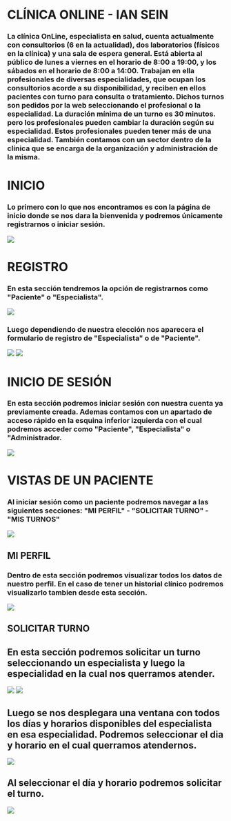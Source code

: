 # CLÍNICA ONLINE - IAN SEIN

### La clínica OnLine, especialista en salud, cuenta actualmente con consultorios (6 en la actualidad), dos laboratorios (físicos en la clínica) y una sala de espera general. Está abierta al público de lunes a viernes en el horario de 8:00 a 19:00, y los sábados en el horario de 8:00 a 14:00. Trabajan en ella profesionales de diversas especialidades, que ocupan los consultorios acorde a su disponibilidad, y reciben en ellos pacientes con turno para consulta o tratamiento. Dichos turnos son pedidos por la web seleccionando el profesional o la especialidad. La duración mínima de un turno es 30 minutos. pero los profesionales pueden cambiar la duración según su especialidad. Estos profesionales pueden tener más de una especialidad. También contamos con un sector dentro de la clínica que se encarga de la organización y administración de la misma.

# INICIO
### Lo primero con lo que nos encontramos es con la página de inicio donde se nos dara la bienvenida y podremos únicamente registrarnos o iniciar sesión.
![](README/home.png)

# REGISTRO

### En esta sección tendremos la opción de registrarnos como "Paciente" o "Especialista".
![](README/registro.png)

### Luego dependiendo de nuestra elección nos aparecera el formulario de registro de "Especialista" o de "Paciente".
![](README/registropaciente.png)
![](README/registroespecialista.png)

# INICIO DE SESIÓN

### En esta sección podremos iniciar sesión con nuestra cuenta ya previamente creada. Ademas contamos con un apartado de acceso rápido en la esquina inferior izquierda con el cual podremos acceder como "Paciente", "Especialista" o "Administrador.
![](README/login.png)

# VISTAS DE UN PACIENTE
### Al iniciar sesión como un paciente podremos navegar a las siguientes secciones: "MI PERFIL" - "SOLICITAR TURNO" - "MIS TURNOS"
![](README/iniciopaciente.png)

## MI PERFIL
### Dentro de esta sección podremos visualizar todos los datos de nuestro perfil. En el caso de tener un historial clínico podremos visualizarlo tambien desde esta sección.
![](README/miperfilpaciente.png)

## SOLICITAR TURNO
## En esta sección podremos solicitar un turno seleccionando un especialista y luego la especialidad en la cual nos querramos atender.
![](README/solicitarturno1.png)
![](README/solicitarturno2.png)

## Luego se nos desplegara una ventana con todos los días y horarios disponibles del especialista en esa especialidad. Podremos seleccionar el dia y horario en el cual querramos atendernos.
![](README/solicitarturno3.png)

## Al seleccionar el día y horario podremos solicitar el turno.
![](README/solicitarturno4.png)
